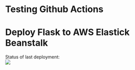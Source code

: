 # Testing Github Actions
# Deploy Flask to AWS Elastick Beanstalk


Status of last deployment:<br>
<img src= "https://github.com/likearelight/test-github-actions/workwlows/CI-CD-Pipeline-to-AWS-ElastikBeanstalk/badge.svg?branch=master"><br>
